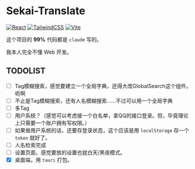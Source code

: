 # Sekai-Translate

[![React](https://img.shields.io/badge/React-20232A?style=for-the-badge&logo=react&logoColor=61DAFB)](https://reactjs.org/)  [![TailwindCSS](https://img.shields.io/badge/Tailwind_CSS-38B2AC?style=for-the-badge&logo=tailwind-css&logoColor=white)](https://tailwindcss.com/)  [![Vite](https://img.shields.io/badge/Vite-646CFF?style=for-the-badge&logo=vite&logoColor=white)](https://vitejs.dev/)

这个项目的 **99%** 代码都是 `claude` 写的。

我本人完全不懂 Web 开发。

## TODOLIST

- [ ] Tag模糊搜索，感觉要建立一个全局字典，还得大改GlobalSearch这个组件。呃啊
- [ ] 不止是Tag模糊搜索，还有人名模糊搜索……不过可以用一个全局字典
- [ ] 多Tag
- [ ] 用户系统？（感觉可以考虑接一个白名单，拿QQ的接口登录。但，毕竟理论上只需要一个账户拥有写权限。）
- [ ] 如果做用户系统的话，还要存登录状态，这个应该是用 `localStorage` 存一个 `token` 就好了。
- [ ] 人名检索完成
- [ ] 设置页面，感觉要放的设置也就白天/黑夜模式。
- [x] 桌面端，用 `tauri` 打包。
